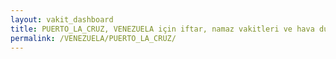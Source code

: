 ```yaml
---
layout: vakit_dashboard
title: PUERTO_LA_CRUZ, VENEZUELA için iftar, namaz vakitleri ve hava durumu - ilçe/eyalet seç
permalink: /VENEZUELA/PUERTO_LA_CRUZ/
---
```


<script type="text/javascript">
  var GLOBAL_COUNTRY = 'VENEZUELA';
  var GLOBAL_CITY = 'PUERTO_LA_CRUZ';
  var GLOBAL_STATE = '';
  var lat = 72;
  var lon = 21;
</script>
